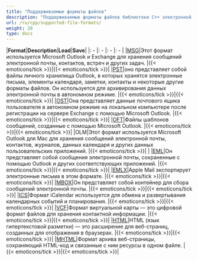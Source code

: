 ```yaml
---
title: "Поддерживаемые форматы файлов"
description: "Поддерживаемые форматы файлов библиотеки C++ электронной почты включают MSG, PST, OST, EML, MBOX, OFT, ICS и другие"
url: /ru/cpp/supported-file-formats/
weight: 20
type: docs
---
```



|**Format**|**Description**|**Load**|**Save**|
|: - |: - |: - |: - |
|[MSG](https://docs.fileformat.com/email/msg/)|Этот формат используется Microsoft Outlook и Exchange для хранения сообщений электронной почты, контактов, встреч и других задач. |{{< emoticons/tick >}}|{{< emoticons/tick >}}|
|[PST](https://docs.fileformat.com/email/pst/)|оно представляет собой файлы личного хранилища Outlook, в которых хранятся электронные письма, элементы календаря, заметки, контакты и некоторые другие форматы файлов. Он используется для архивирования данных электронной почты в автономном режиме. |{{< emoticons/tick >}}|{{< emoticons/tick >}}|
|[OST](https://docs.fileformat.com/email/ost/)|Она представляет данные почтового ящика пользователя в автономном режиме на локальном компьютере после регистрации на сервере Exchange с помощью Microsoft Outlook. |{{< emoticons/tick >}}|{{< emoticons/tick >}}|
|[OFT](https://docs.fileformat.com/email/oft/)|Файлы шаблонов сообщений, созданные с помощью Microsoft Outlook. |{{< emoticons/tick >}}|{{< emoticons/tick >}}|
|OLM|Этот формат используется Microsoft Outlook для Mac для хранения сообщений электронной почты, контактов, журналов, данных календаря и других данных пользовательских приложений. |{{< emoticons/tick >}}| |
|[EML](https://docs.fileformat.com/email/eml/)|Он представляет собой сообщения электронной почты, сохраненные с помощью Outlook и других соответствующих приложений. |{{< emoticons/tick >}}|{{< emoticons/tick >}}|
|[EMLX](https://docs.fileformat.com/email/emlx/)|Apple Mail экспортирует электронные письма в этом формате. |{{< emoticons/tick >}}|{{< emoticons/tick >}}|
|[MBOX](https://docs.fileformat.com/email/mbox/)|Он представляет собой контейнер для сбора сообщений электронной почты. |{{< emoticons/tick >}}|{{< emoticons/tick >}}|
|[ICS](https://docs.fileformat.com/email/ics/)|Формат iCalendar используется для обмена и развертывания календарных событий и планирования. |{{< emoticons/tick >}}|{{< emoticons/tick >}}|
|[VCF](https://docs.fileformat.com/email/vcf/)|Формат виртуальной карты — это цифровой формат файлов для хранения контактной информации. |{{< emoticons/tick >}}|{{< emoticons/tick >}}|
|[HTML](https://docs.fileformat.com/web/html/)|HTML (язык гипертекстовой разметки) — это расширение для веб-страниц, созданных для отображения в браузерах. |{{< emoticons/tick >}}|{{< emoticons/tick >}}|
|[MHTML](https://docs.fileformat.com/web/mhtml/)|Формат архива веб-страницы, сохраняющий HTML-код и связанные с ним ресурсы в одном файле. |{{< emoticons/tick >}}|{{< emoticons/tick >}}|


